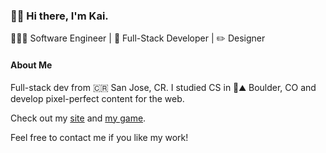 ### 👋🏼 Hi there, I'm Kai.

🧑🏽‍💻 Software Engineer | 🚀 Full-Stack Developer | ✏️ Designer

#### About Me
Full-stack dev from 🇨🇷 San Jose, CR. I studied CS in 🦬⛰️ Boulder, CO and develop pixel-perfect content for the web. 

Check out my [site](https://kaischuyler.com) and [my game](https://www.kino.wtf/). 

Feel free to contact me if you like my work!
